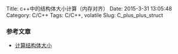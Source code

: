 Title: c++中的结构体大小计算（内存对齐）
Date: 2015-3-31 13:05:48
Category: C/C++
Tags: C/C++, volatile
Slug: C_plus_plus_struct


### 参考文章
* [计算结构体大小](http://www.cnblogs.com/ppboy_dxh/archive/2013/08/21/3273376.html)